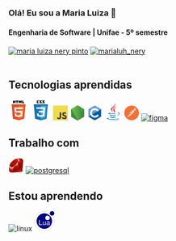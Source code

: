 
### Olá! Eu sou a Maria Luiza 🤗
#### Engenharia de Software | Unifae - 5º semestre
<a href="https://linkedin.com/in/maria luiza nery pinto" target="blank"><img align="center" src="https://raw.githubusercontent.com/rahuldkjain/github-profile-readme-generator/master/src/images/icons/Social/linked-in-alt.svg" alt="maria luiza nery pinto" height="30" width="40" /></a>
<a href="https://instagram.com/marialuh_nery" target="blank"><img align="center" src="https://raw.githubusercontent.com/rahuldkjain/github-profile-readme-generator/master/src/images/icons/Social/instagram.svg" alt="marialuh_nery" height="30" width="40" /></a>
<br><br>

## Tecnologias aprendidas

<div style="display: inline_block">
    <a href="https://www.w3schools.com/html/" target="_blank" rel="noreferrer"> <img src="https://raw.githubusercontent.com/devicons/devicon/master/icons/html5/html5-original-wordmark.svg" alt="html5" width="40" height="40"/></a>
    <a href="https://www.w3schools.com/css/" target="_blank" rel="noreferrer"> <img src="https://raw.githubusercontent.com/devicons/devicon/master/icons/css3/css3-original-wordmark.svg" alt="css3" width="40" height="40"/></a>
    <a href="https://www.w3schools.com/js/" target="_blank" rel="noreferrer"> <img src="https://raw.githubusercontent.com/devicons/devicon/master/icons/javascript/javascript-original.svg" alt="javascript" width="30" height="30"/></a>
    <a href="https://www.w3schools.com/nodejs/" target="_blank" rel="noreferrer"> <img src="https://raw.githubusercontent.com/devicons/devicon/master/icons/nodejs/nodejs-original.svg" alt="nodejs" width="30" height="30"/></a>
    <a href="https://www.w3schools.com/c/" target="_blank" rel="noreferrer"> <img src="https://raw.githubusercontent.com/devicons/devicon/master/icons/c/c-original.svg" alt="c" width="30" height="30"/></a>
    <a href="https://www.w3schools.com/java/" target="_blank" rel="noreferrer"> <img src="https://raw.githubusercontent.com/devicons/devicon/master/icons/java/java-original.svg" alt="java" width="35" height="35"/></a>
    <a href="https://www.w3schools.com/postman/" target="_blank" rel="noreferrer"> <img src="https://raw.githubusercontent.com/devicons/devicon/master/icons/postman/postman-original.svg" alt="postman" width="30" height="30"/></a>
    <a href="https://www.w3schools.com/figma/" target="_blank" rel="noreferrer"> <img src="https://cdn.jsdelivr.net/gh/devicons/devicon/icons/figma/figma-original.svg" alt="figma" width="30" height="30"/></a>                                                   
</div>

## Trabalho com
<div style="display: inline_block">
    <a href="https://developer.mozilla.org/en-US/docs/Glossary/Ruby" target="_blank" rel="noreferrer"> <img src="https://raw.githubusercontent.com/devicons/devicon/master/icons/ruby/ruby-original.svg" alt="ruby" width="30" height="30"/></a>
    <a href="https://www.w3schools.com/postgresql/" target="_blank" rel="noreferrer"><img src="https://cdn.jsdelivr.net/gh/devicons/devicon/icons/postgresql/postgresql-original.svg" alt="postgresql" width="30" height="30" /></a>                                                     
</div>

## Estou aprendendo
<div style="display: inline_block">
    <img loading="lazy" src="https://cdn.jsdelivr.net/gh/devicons/devicon/icons/linux/linux-original.svg" alt="linux" width="40" height="40"/>
    <img loading="lazy" src="https://raw.githubusercontent.com/devicons/devicon/master/icons/lua/lua-original.svg" alt="lua" width="40" height="40"/>
</div>
